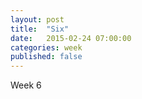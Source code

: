 ```yaml
---
layout: post
title:  "Six"
date:   2015-02-24 07:00:00
categories: week
published: false
---
```

Week 6
